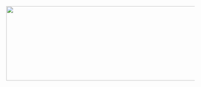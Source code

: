 <img src=https://i.namu.wiki/i/bPeLqzbPPn7gSdKihJmIwxrhJ0gfzRJ-UUare_dk8dl9p4eapvmu_X64iYoN8wcwwkVPzzf27_xVkDeuvz4Ymg.webp width="1200" height="200"/>
